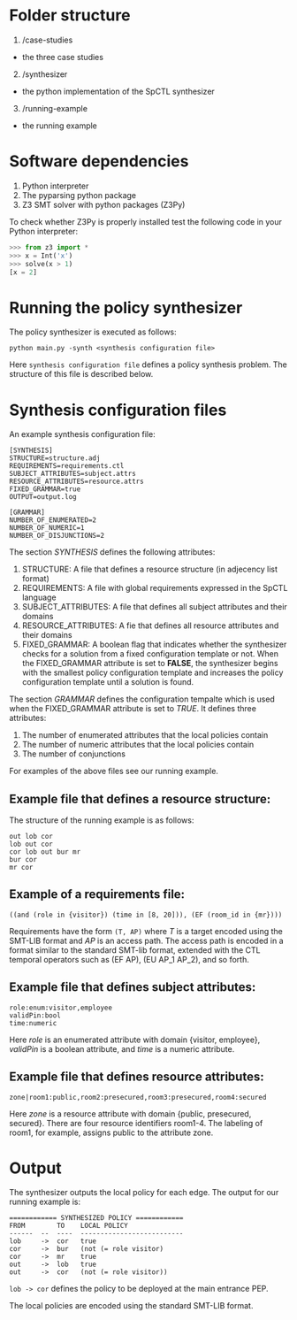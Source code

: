 # Folder structure

1. /case-studies
  - the three case studies
2. /synthesizer
  - the python implementation of the SpCTL synthesizer
3. /running-example
  - the running example

# Software dependencies

1. Python interpreter
2. The pyparsing python package
3. Z3 SMT solver with python packages (Z3Py)

To check whether Z3Py is properly installed test the following code in your Python interpreter:

```python
>>> from z3 import *
>>> x = Int('x')
>>> solve(x > 1)
[x = 2]
```

# Running the policy synthesizer

The policy synthesizer is executed as follows:

```
python main.py -synth <synthesis configuration file>
```

Here `synthesis configuration file` defines a policy synthesis problem. The structure of this file is described below.

# Synthesis configuration files

An example synthesis configuration file:

```
[SYNTHESIS]
STRUCTURE=structure.adj
REQUIREMENTS=requirements.ctl
SUBJECT_ATTRIBUTES=subject.attrs
RESOURCE_ATTRIBUTES=resource.attrs
FIXED_GRAMMAR=true
OUTPUT=output.log

[GRAMMAR]
NUMBER_OF_ENUMERATED=2
NUMBER_OF_NUMERIC=1
NUMBER_OF_DISJUNCTIONS=2
```

The section *SYNTHESIS* defines the following attributes:

1. STRUCTURE: A file that defines a resource structure (in adjecency list format)
2. REQUIREMENTS: A file with global requirements expressed in the SpCTL language
3. SUBJECT\_ATTRIBUTES: A file that defines all subject attributes and their domains
4. RESOURCE\_ATTRIBUTES: A fie that defines all resource attributes and their domains
5. FIXED\_GRAMMAR: A boolean flag that indicates whether the synthesizer checks for a solution from a fixed configuration template or not. When the FIXED\_GRAMMAR attribute is set to **FALSE**, the synthesizer begins with the smallest policy configuration template and increases the policy configuration template until a solution is found.

The section *GRAMMAR* defines the configuration tempalte which is used when the FIXED\_GRAMMAR attribute is set to *TRUE*. It defines three attributes:

1. The number of enumerated attributes that the local policies contain
2. The number of numeric attributes that the local policies contain
3. The number of conjunctions

For examples of the above files see our running example.

## Example file that defines a resource structure:

The structure of the running example is as follows:

```
out lob cor
lob out cor
cor lob out bur mr
bur cor
mr cor
```

## Example of a requirements file:

```
((and (role in {visitor}) (time in [8, 20])), (EF (room_id in {mr})))
```

Requirements have the form `(T, AP)` where *T* is a target encoded using the SMT-LIB format and *AP* is an access path. The access path is encoded in a format similar to the standard SMT-lib format, extended with the CTL temporal operators such as (EF AP), (EU AP_1 AP_2), and so forth.

## Example file that defines subject attributes:

```
role:enum:visitor,employee
validPin:bool
time:numeric
```

Here *role* is an enumerated attribute with domain {visitor, employee}, *validPin* is a boolean attribute, and *time* is a numeric attribute.

## Example file that defines resource attributes:

```
zone|room1:public,room2:presecured,room3:presecured,room4:secured
```

Here *zone* is a resource attribute with domain {public, presecured, secured}. There are four resource identifiers room1-4. The labeling of room1, for example, assigns public to the attribute zone.


# Output

The synthesizer outputs the local policy for each edge. The output for our running example is:

```
============ SYNTHESIZED POLICY ============
FROM        TO    LOCAL POLICY
------  --  ----  --------------------------
lob     ->  cor   true
cor     ->  bur   (not (= role visitor)
cor     ->  mr    true
out     ->  lob   true
out     ->  cor   (not (= role visitor))
```

`lob -> cor` defines the policy to be deployed at the main entrance PEP.

The local policies are encoded using the standard SMT-LIB format.
